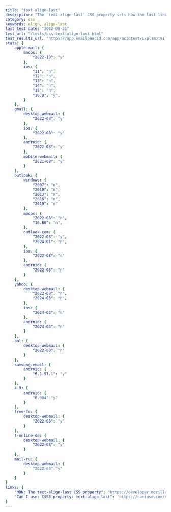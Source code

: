 ```yaml
---
title: "text-align-last"
description: "The `text-align-last` CSS property sets how the last line of a block or a line right before a forced line break is aligned."
category: css
keywords: align, align-last
last_test_date: "2022-08-31"
test_url: "/tests/css-text-align-last.html"
test_results_url: "https://app.emailonacid.com/app/acidtest/LxplTmJT9Ilq9GUyn8Aq8MVK6EO427qmx1Ic4A7jc7bOJ/list"
stats: {
	apple-mail: {
		macos: {
			"2022-10": "y"
		},
		ios: {
			"11": "n",
			"12": "n",
			"13": "n",
			"14": "n",
			"15": "n",
			"16.0": "y",
		}
	},
	gmail: {
		desktop-webmail: {
			"2022-08": "y"
		},
		ios: {
			"2022-08": "y"
		},
		android: {
			"2022-08": "y"
		},
		mobile-webmail: {
			"2021-08": "y"
		}
	},
	outlook: {
		windows: {
			"2007": "n",
			"2010": "n",
			"2013": "n",
			"2016": "n",
			"2019": "n"
		},
		macos: {
			"2022-08": "n",
			"16.80": "n",
		},
		outlook-com: {
			"2022-08": "y",
			"2024-01": "n",
		},
		ios: {
			"2022-08": "n"
		},
		android: {
			"2022-08": "n"
		}
	},
	yahoo: {
		desktop-webmail: {
			"2022-08": "n",
			"2024-03": "n",
		},
		ios: {
			"2024-03": "n"
		},
		android: {
			"2024-03": "n"
		}
	},
	aol: {
		desktop-webmail: {
			"2022-08": "n"
		}
	},
	samsung-email: {
		android: {
			"6.1.51.1": "y"
		}
	},
	k-9: {
		android: {
			"6.904":"y"
		}
  	},
	free-fr: {
		desktop-webmail: {
			"2022-08": "y"
		}
	},
	t-online-de: {
		desktop-webmail: {
			"2022-08": "y"
		}
	},
	mail-ru: {
		desktop-webmail: {
			"2022-08":"y"
		}
	}
}
links: {
	"MDN: The text-align-last CSS property": "https://developer.mozilla.org/en-US/docs/Web/CSS/text-align-last",
	"Can I use: CSS3 property: text-align-last": "https://caniuse.com/css-text-align-last"
}
---
```

